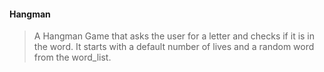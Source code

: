 #### Hangman

> A Hangman Game that asks the user for a letter and checks if it is in the word. It starts with a default number of lives and a random word from the word_list.
